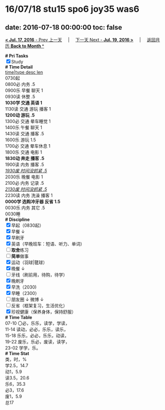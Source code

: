 # 16/07/18 stu15 spo6 joy35 was6

date: 2016-07-18 00:00:00
toc: false
---
[**< Jul. 17, 2016** - Prev 上一天](/lifelogs/2016/07/d17.html) &nbsp; &nbsp; | &nbsp; &nbsp; [下一天 Next - **Jul. 19, 2016 >**](/lifelogs/2016/07/d19.html) &nbsp; &nbsp; |  &nbsp; &nbsp; [返回月历 **Back to Month ^**](/lifelogs/2016/07/index.html)
<br/><div><b># Pri Tasks</b></div><div><input checked="true" type="checkbox"/>Study</div><div><div><b># Time Detail</b></div><div><u>time|type desc len</u></div><div>0730起</div></div><div>0800必 内务 .5</div><div>0900乐 早餐 聊天 1</div><div><div>0930读 休整 .5</div><div><b>1030学 交通 英语 1</b></div></div><div>1130读 交通 游玩 播客 1</div><div><b>1200动 游玩 .5</b></div><div>1300必 交通 晕车睡觉 1</div><div>1400乐 午餐 聊天 1</div><div>1430读 交通 播客 .5</div><div>1600乐 游玩 1.5</div><div>1700必 交通 晕车休息 1</div><div>1800乐 交通 电影 1</div><div><b>1830动 奔走 播客 .5</b></div><div>1900读 内务 播客 .5</div><div><i><u>1930废 时间没抓紧 .5</u></i></div><div>2030乐 晚餐 电影 1</div><div>2100必 内务 记录 .5</div><div><i><u>2130废 时间没抓紧 .5</u></i></div><div>2230读 内务 洗澡 播客 1</div><div><b>0000学 选购冲牙器 反省 1.5</b></div><div>0030乐 内务 其它 .5</div><div>0030睡</div><div><b># Discipline</b></div><div><input checked="true" type="checkbox"/>早起（0830起）</div><div><input checked="true" type="checkbox"/>早餐 ↓</div><div><input checked="true" type="checkbox"/>早刷牙</div><div><input checked="true" type="checkbox"/>英语（早晚班车：短语、听力、单词）</div><div><input type="checkbox"/><b>取舍</b>练习</div><div><input type="checkbox"/><b>简单</b>做事</div><div><input checked="true" type="checkbox"/>运动（羽球|毽球）</div><div><input checked="true" type="checkbox"/>晚餐 ↓</div><div><input type="checkbox"/>牙线（刷前用，待购，待学）</div><div><input checked="true" type="checkbox"/>晚刷牙</div><div><input checked="true" type="checkbox"/>早洗（2030)</div><div><input checked="true" type="checkbox"/>早睡（2300）</div><div><input type="checkbox"/>朋友圈 ↓ 微博 ↓</div><div><input type="checkbox"/>反省（框架复习，生活优化）</div><div><input checked="true" type="checkbox"/>珍视健康（保养身体，保持舒服）</div><div><b># Time Table</b></div><div>07-10 〇必，乐乐，读学，学读，</div><div>11-14 读动，必必，乐乐，读乐，</div><div>15-18 乐乐，必必，乐乐，动读，</div><div>19-22 废乐，乐必，废读，读学，</div><div>23-02 学学，乐。</div><div><b># Time Stat</b></div><div>类，时，%</div><div>学2.5，14.7</div><div>动1，5.9</div><div>读3.5，20.6</div><div>乐6，35.3</div><div>必3，17.6</div><div>废1，5.9</div><div>总17</div>
